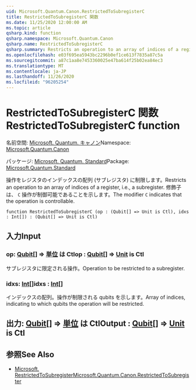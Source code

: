 ```yaml
---
uid: Microsoft.Quantum.Canon.RestrictedToSubregisterC
title: RestrictedToSubregisterC 関数
ms.date: 11/25/2020 12:00:00 AM
ms.topic: article
qsharp.kind: function
qsharp.namespace: Microsoft.Quantum.Canon
qsharp.name: RestrictedToSubregisterC
qsharp.summary: Restricts an operation to an array of indices of a register, i.e., a subregister. The modifier `C` indicates that the operation is controllable.
ms.openlocfilehash: e03f695ea5943bc2296b0ef1ce613f7835a87c5a
ms.sourcegitcommit: a87c1aa8e7453360025e47ba614f25b02ea84ec3
ms.translationtype: MT
ms.contentlocale: ja-JP
ms.lasthandoff: 11/26/2020
ms.locfileid: "96205254"
---
```

# <a name="restrictedtosubregisterc-function"></a><span data-ttu-id="61d7f-102">RestrictedToSubregisterC 関数</span><span class="sxs-lookup"><span data-stu-id="61d7f-102">RestrictedToSubregisterC function</span></span>

<span data-ttu-id="61d7f-103">名前空間: [Microsoft. Quantum. キャノン](xref:Microsoft.Quantum.Canon)</span><span class="sxs-lookup"><span data-stu-id="61d7f-103">Namespace: [Microsoft.Quantum.Canon](xref:Microsoft.Quantum.Canon)</span></span>

<span data-ttu-id="61d7f-104">パッケージ: [Microsoft. Quantum. Standard](https://nuget.org/packages/Microsoft.Quantum.Standard)</span><span class="sxs-lookup"><span data-stu-id="61d7f-104">Package: [Microsoft.Quantum.Standard](https://nuget.org/packages/Microsoft.Quantum.Standard)</span></span>


<span data-ttu-id="61d7f-105">操作をレジスタのインデックスの配列 (サブレジスタ) に制限します。</span><span class="sxs-lookup"><span data-stu-id="61d7f-105">Restricts an operation to an array of indices of a register, i.e., a subregister.</span></span>
<span data-ttu-id="61d7f-106">修飾子は、 `C` 操作が制御可能であることを示します。</span><span class="sxs-lookup"><span data-stu-id="61d7f-106">The modifier `C` indicates that the operation is controllable.</span></span>

```qsharp
function RestrictedToSubregisterC (op : (Qubit[] => Unit is Ctl), idxs : Int[]) : (Qubit[] => Unit is Ctl)
```


## <a name="input"></a><span data-ttu-id="61d7f-107">入力</span><span class="sxs-lookup"><span data-stu-id="61d7f-107">Input</span></span>

### <a name="op--qubit--unit--is-ctl"></a><span data-ttu-id="61d7f-108">op: [Qubit](xref:microsoft.quantum.lang-ref.qubit)[] => [単位](xref:microsoft.quantum.lang-ref.unit)  は Ctl</span><span class="sxs-lookup"><span data-stu-id="61d7f-108">op : [Qubit](xref:microsoft.quantum.lang-ref.qubit)[] => [Unit](xref:microsoft.quantum.lang-ref.unit)  is Ctl</span></span>

<span data-ttu-id="61d7f-109">サブレジスタに限定される操作。</span><span class="sxs-lookup"><span data-stu-id="61d7f-109">Operation to be restricted to a subregister.</span></span>


### <a name="idxs--int"></a><span data-ttu-id="61d7f-110">idxs: [Int](xref:microsoft.quantum.lang-ref.int)[]</span><span class="sxs-lookup"><span data-stu-id="61d7f-110">idxs : [Int](xref:microsoft.quantum.lang-ref.int)[]</span></span>

<span data-ttu-id="61d7f-111">インデックスの配列。操作が制限される qubits を示します。</span><span class="sxs-lookup"><span data-stu-id="61d7f-111">Array of indices, indicating to which qubits the operation will be restricted.</span></span>



## <a name="output--qubit--unit--is-ctl"></a><span data-ttu-id="61d7f-112">出力: [Qubit](xref:microsoft.quantum.lang-ref.qubit)[] => [単位](xref:microsoft.quantum.lang-ref.unit)  は Ctl</span><span class="sxs-lookup"><span data-stu-id="61d7f-112">Output : [Qubit](xref:microsoft.quantum.lang-ref.qubit)[] => [Unit](xref:microsoft.quantum.lang-ref.unit)  is Ctl</span></span>



## <a name="see-also"></a><span data-ttu-id="61d7f-113">参照</span><span class="sxs-lookup"><span data-stu-id="61d7f-113">See Also</span></span>

- [<span data-ttu-id="61d7f-114">Microsoft. RestrictedToSubregister</span><span class="sxs-lookup"><span data-stu-id="61d7f-114">Microsoft.Quantum.Canon.RestrictedToSubregister</span></span>](xref:Microsoft.Quantum.Canon.RestrictedToSubregister)